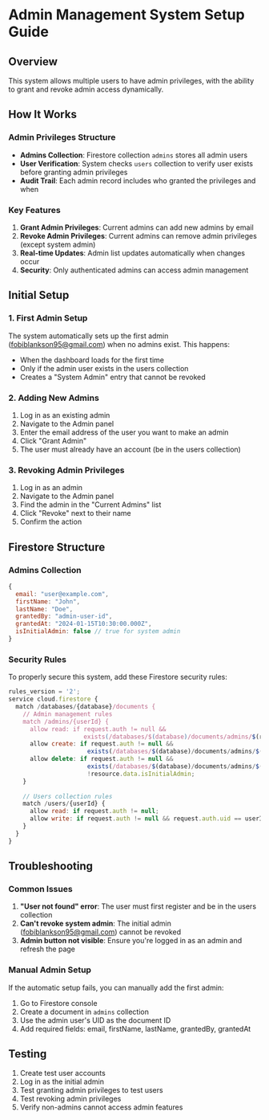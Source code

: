 # Admin Management System Setup Guide

## Overview
This system allows multiple users to have admin privileges, with the ability to grant and revoke admin access dynamically.

## How It Works

### Admin Privileges Structure
- **Admins Collection**: Firestore collection `admins` stores all admin users
- **User Verification**: System checks `users` collection to verify user exists before granting admin privileges
- **Audit Trail**: Each admin record includes who granted the privileges and when

### Key Features
1. **Grant Admin Privileges**: Current admins can add new admins by email
2. **Revoke Admin Privileges**: Current admins can remove admin privileges (except system admin)
3. **Real-time Updates**: Admin list updates automatically when changes occur
4. **Security**: Only authenticated admins can access admin management

## Initial Setup

### 1. First Admin Setup
The system automatically sets up the first admin (fobiblankson95@gmail.com) when no admins exist. This happens:
- When the dashboard loads for the first time
- Only if the admin user exists in the users collection
- Creates a "System Admin" entry that cannot be revoked

### 2. Adding New Admins
1. Log in as an existing admin
2. Navigate to the Admin panel
3. Enter the email address of the user you want to make an admin
4. Click "Grant Admin"
5. The user must already have an account (be in the users collection)

### 3. Revoking Admin Privileges
1. Log in as an admin
2. Navigate to the Admin panel
3. Find the admin in the "Current Admins" list
4. Click "Revoke" next to their name
5. Confirm the action

## Firestore Structure

### Admins Collection
```javascript
{
  email: "user@example.com",
  firstName: "John",
  lastName: "Doe",
  grantedBy: "admin-user-id",
  grantedAt: "2024-01-15T10:30:00.000Z",
  isInitialAdmin: false // true for system admin
}
```

### Security Rules
To properly secure this system, add these Firestore security rules:

```javascript
rules_version = '2';
service cloud.firestore {
  match /databases/{database}/documents {
    // Admin management rules
    match /admins/{userId} {
      allow read: if request.auth != null && 
                     exists(/databases/$(database)/documents/admins/$(request.auth.uid));
      allow create: if request.auth != null && 
                      exists(/databases/$(database)/documents/admins/$(request.auth.uid));
      allow delete: if request.auth != null && 
                      exists(/databases/$(database)/documents/admins/$(request.auth.uid)) &&
                      !resource.data.isInitialAdmin;
    }
    
    // Users collection rules
    match /users/{userId} {
      allow read: if request.auth != null;
      allow write: if request.auth != null && request.auth.uid == userId;
    }
  }
}
```

## Troubleshooting

### Common Issues
1. **"User not found" error**: The user must first register and be in the users collection
2. **Can't revoke system admin**: The initial admin (fobiblankson95@gmail.com) cannot be revoked
3. **Admin button not visible**: Ensure you're logged in as an admin and refresh the page

### Manual Admin Setup
If the automatic setup fails, you can manually add the first admin:
1. Go to Firestore console
2. Create a document in `admins` collection
3. Use the admin user's UID as the document ID
4. Add required fields: email, firstName, lastName, grantedBy, grantedAt

## Testing
1. Create test user accounts
2. Log in as the initial admin
3. Test granting admin privileges to test users
4. Test revoking admin privileges
5. Verify non-admins cannot access admin features